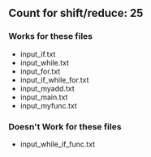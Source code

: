 ## Count for shift/reduce: 25
### Works for these files
- input_if.txt
- input_while.txt
- input_for.txt
- input_if_while_for.txt
- input_myadd.txt
- input_main.txt 
- input_myfunc.txt 
### Doesn't Work for these files
- input_while_if_func.txt
